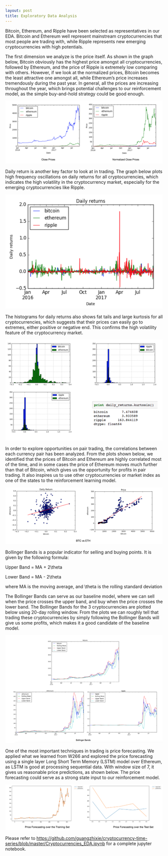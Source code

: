 ```yaml
---
layout: post
title: Exploratory Data Analysis
---
```


Bitcoin, Ethereum, and Ripple have been selected as representatives in our EDA. Bitcoin and Ethereum well represent mainstream cryptocurrencies that most people are trading with, while Ripple represents new emerging cryptocurrencies with high potentials.

The first dimension we analyze is the price itself. As shown in the graph below, Bitcoin obviously has the highest price amongst all cryptocurrencies, followed by Ethereum, and the price of Ripple is extremely low comparing with others. However, if we look at the normalized prices, Bitcoin becomes the least attractive one amongst all, while Ethereum’s price increases tremendously during the past year. In general, all the prices are increasing throughout the year, which brings potential challenges to our reinforcement model, as the simple buy-and-hold strategy could be good enough.

![EDA1](https://github.com/GradientTrader/gradienttrader.github.io/blob/master/images/EDA1.png?raw=true)


Daily return is another key factor to look at in trading. The graph below plots high frequency oscillations on daily returns for all cryptocurrencies, which indicates the high volatility in the cryptocurrency market, especially for the emerging cryptocurrencies like Ripple. 

![EDA2](https://github.com/GradientTrader/gradienttrader.github.io/blob/master/images/EDA2.png?raw=true)

The histograms for daily returns also shows fat tails and large kurtosis for all cryptocurrencies, which suggests that their prices can easily go to extremes, either positive or negative end. This confirms the high volatility feature of the cryptocurrency market.

![EDA3](https://github.com/GradientTrader/gradienttrader.github.io/blob/master/images/EDA3.png?raw=true)

In order to explore opportunities on pair trading, the correlations between each currency pair has been analyzed. From the plots shown below, we identified that the prices of Bitcoin and Ethereum are highly correlated most of the time, and in some cases the price of Ethereum moves much further than that of Bitcoin, which gives us the opportunity for profits in pair trading. It also inspires us to use other cryptocurrencies or market index as one of the states to the reinforcement learning model.

![EDA4](https://github.com/GradientTrader/gradienttrader.github.io/blob/master/images/EDA4.png?raw=true)

Bollinger Bands is a popular indicator for selling and buying points. It is given by the following formula:
              
Upper Band = MA + 2\theta

Lower Band = MA - 2\theta

where MA is the moving average, and \theta is the rolling standard deviation 

The Bollinger Bands can serve as our baseline model, where we can sell when the price crosses the upper band, and buy when the price crosses the lower band. The Bollinger Bands for the 3 cryptocurrencies are plotted below using 20-day rolling window. From the plots we can roughly tell that trading these cryptocurrencies by simply following the Bollinger Bands will give us some profits, which makes it a good candidate of the baseline model.

![EDA5](https://github.com/GradientTrader/gradienttrader.github.io/blob/master/images/EDA5.png?raw=true)

One of the most important techniques in trading is price forecasting. We applied what we learned from W266 and explored the price forecasting using a single layer Long Short Term Memory (LSTM) model over Ethereum, as LSTM is good at processing sequential data. With window size of 7, it gives us reasonable price predictions, as shown below. The price forecasting could serve as a strong state input to our reinforcement model.

![EDA6](https://github.com/GradientTrader/gradienttrader.github.io/blob/master/images/EDA6.png?raw=true)

Please refer to https://github.com/guangzhixie/cryptocurrency-time-series/blob/master/Cryptocurrencies_EDA.ipynb for a complete jupyter notebook.
